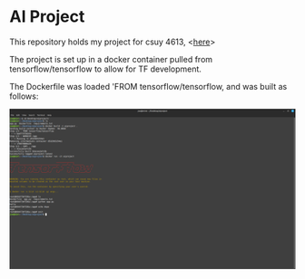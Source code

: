 # AI Project

This repository holds my project for csuy 4613, <[here]>

The project is set up in a docker container pulled from tensorflow/tensorflow to allow for TF development.

The Dockerfile was loaded 'FROM tensorflow/tensorflow, and was built as follows:

<img src="ai_milestone1.png">




[here]: ttps://pantelis.github.io/artificial-intelligence/aiml-common/projects/nlp/finetuning-language-models-tweets/index.htm